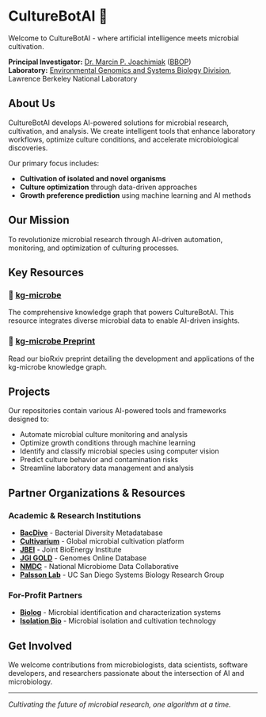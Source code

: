 # CultureBotAI 🦠

Welcome to CultureBotAI - where artificial intelligence meets microbial cultivation.

**Principal Investigator:** [Dr. Marcin P. Joachimiak](https://biosciences.lbl.gov/profiles/marcin-p-joachimiak/) ([BBOP](https://berkeleybop.github.io/people/marcin-joachimiak/))  
**Laboratory:** [Environmental Genomics and Systems Biology Division](https://biosciences.lbl.gov/egsb/), Lawrence Berkeley National Laboratory

## About Us

CultureBotAI develops AI-powered solutions for microbial research, cultivation, and analysis. We create intelligent tools that enhance laboratory workflows, optimize culture conditions, and accelerate microbiological discoveries.

Our primary focus includes:
- **Cultivation of isolated and novel organisms**
- **Culture optimization** through data-driven approaches
- **Growth preference prediction** using machine learning and AI methods

## Our Mission

To revolutionize microbial research through AI-driven automation, monitoring, and optimization of culturing processes.

## Key Resources

### 🧬 [kg-microbe](https://github.com/Knowledge-Graph-Hub/kg-microbe) 
The comprehensive knowledge graph that powers CultureBotAI. This resource integrates diverse microbial data to enable AI-driven insights.

### 📄 [kg-microbe Preprint](https://www.biorxiv.org/content/10.1101/2025.02.24.639989v1)
Read our bioRxiv preprint detailing the development and applications of the kg-microbe knowledge graph.

## Projects

Our repositories contain various AI-powered tools and frameworks designed to:
- Automate microbial culture monitoring and analysis
- Optimize growth conditions through machine learning
- Identify and classify microbial species using computer vision
- Predict culture behavior and contamination risks
- Streamline laboratory data management and analysis

## Partner Organizations & Resources

### Academic & Research Institutions
- [**BacDive**](https://bacdive.dsmz.de/) - Bacterial Diversity Metadatabase
- [**Cultivarium**](https://www.cultivarium.org/) - Global microbial cultivation platform
- [**JBEI**](https://www.jbei.org/) - Joint BioEnergy Institute
- [**JGI GOLD**](https://gold.jgi.doe.gov/) - Genomes Online Database
- [**NMDC**](https://microbiomedata.org/) - National Microbiome Data Collaborative
- [**Palsson Lab**](https://systemsbiology.ucsd.edu/) - UC San Diego Systems Biology Research Group

### For-Profit Partners
- [**Biolog**](https://www.biolog.com/) - Microbial identification and characterization systems
- [**Isolation Bio**](https://isolationbio.com/) - Microbial isolation and cultivation technology

## Get Involved

We welcome contributions from microbiologists, data scientists, software developers, and researchers passionate about the intersection of AI and microbiology.

---

*Cultivating the future of microbial research, one algorithm at a time.*